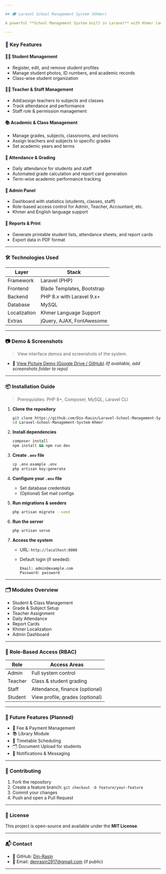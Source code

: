 ```yaml
---

## 🎓 Laravel School Management System (Khmer)

A powerful **School Management System built in Laravel** with Khmer language support. This web application is designed to streamline administrative tasks for schools, including student registration, class management, grading, and reporting — all localized for Khmer-speaking users.

---
```


### 🌟 Key Features

#### 👨‍🎓 Student Management

* Register, edit, and remove student profiles
* Manage student photos, ID numbers, and academic records
* Class-wise student organization

#### 🧑‍🏫 Teacher & Staff Management

* Add/assign teachers to subjects and classes
* Track attendance and performance
* Staff role & permission management

#### 📚 Academic & Class Management

* Manage grades, subjects, classrooms, and sections
* Assign teachers and subjects to specific grades
* Set academic years and terms

#### 📝 Attendance & Grading

* Daily attendance for students and staff
* Automated grade calculation and report card generation
* Term-wise academic performance tracking

#### 💼 Admin Panel

* Dashboard with statistics (students, classes, staff)
* Role-based access control for Admin, Teacher, Accountant, etc.
* Khmer and English language support

#### 📄 Reports & Print

* Generate printable student lists, attendance sheets, and report cards
* Export data in PDF format

---

### 🛠️ Technologies Used

| Layer        | Stack                      |
| ------------ | -------------------------- |
| Framework    | Laravel (PHP)              |
| Frontend     | Blade Templates, Bootstrap |
| Backend      | PHP 8.x with Laravel 9.x+  |
| Database     | MySQL                      |
| Localization | Khmer Language Support     |
| Extras       | jQuery, AJAX, FontAwesome  |

---

### 📷 Demo & Screenshots

> View interface demos and screenshots of the system.

* 📁 [View Picture Demo (Google Drive / GitHub)](https://github.com/Din-Rasin/Laravel-School-Management-System-Khmer/tree/main/screenshots)
  *(If available, add screenshots folder to repo)*

---

### 📦 Installation Guide

> Prerequisites: PHP 8+, Composer, MySQL, Laravel CLI

1. **Clone the repository**

   ```bash
   git clone https://github.com/Din-Rasin/Laravel-School-Management-System-Khmer.git
   cd Laravel-School-Management-System-Khmer
   ```

2. **Install dependencies**

   ```bash
   composer install
   npm install && npm run dev
   ```

3. **Create `.env` file**

   ```bash
   cp .env.example .env
   php artisan key:generate
   ```

4. **Configure your `.env` file**

   * Set database credentials
   * (Optional) Set mail configs

5. **Run migrations & seeders**

   ```bash
   php artisan migrate --seed
   ```

6. **Run the server**

   ```bash
   php artisan serve
   ```

7. **Access the system**

   * URL: `http://localhost:8000`
   * Default login (if seeded):

     ```
     Email: admin@example.com
     Password: password
     ```

---

### 🗂️ Modules Overview

* Student & Class Management
* Grade & Subject Setup
* Teacher Assignment
* Daily Attendance
* Report Cards
* Khmer Localization
* Admin Dashboard

---

### 🔐 Role-Based Access (RBAC)

| Role    | Access Areas                    |
| ------- | ------------------------------- |
| Admin   | Full system control             |
| Teacher | Class & student grading         |
| Staff   | Attendance, finance (optional)  |
| Student | View profile, grades (optional) |

---

### 🧩 Future Features (Planned)

* 🧾 Fee & Payment Management
* 📚 Library Module
* 🏫 Timetable Scheduling
* 🗂️ Document Upload for students
* 🔔 Notifications & Messaging

---

### 🤝 Contributing

1. Fork the repository
2. Create a feature branch: `git checkout -b feature/your-feature`
3. Commit your changes
4. Push and open a Pull Request

---

### 📄 License

This project is open-source and available under the **MIT License**.

---

### 📬 Contact

* 🔗 GitHub: [Din-Rasin](https://github.com/Din-Rasin)
* 📧 Email: denrasin2917@gmail.com (if public)

---


